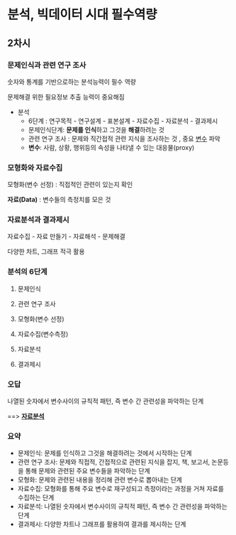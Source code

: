 # 분석, 빅데이터 시대 필수역량

## 2차시

### 문제인식과 관련 연구 조사

숫자와 통계를 기반으로하는 분석능력이 필수 역량

문제해결 위한 필요정보 추출 능력이 중요해짐

+ 분석
  + 6단계 : 연구목적 - 연구설계 - 표본설계 - 자료수집 - 자료분석 - 결과제시
  + 문제인식단계: **문제를 인식**하고 그것을 **해결**하려는 것
  + 관련 연구 조사 : 문제와 직간접적 관련 지식을 조사하는 것 , 중요 <u>변수</u> 파악
  + **변수**: 사람, 상황, 행위등의 속성을 나타낼 수 있는 대응물(proxy)



### 모형화와 자료수집

모형화(변수 선정) : 직접적인 관련이 있는지 확인

**자료(Data)** : 변수들의 측정치를 모은 것



### 자료분석과 결과제시

자료수집 - 자료 만들기 - 자료해석 - 문제해결

다양한 차트, 그래프 적극 활용



### 분석의 6단계

1. 문제인식
2. 관련 연구 조사
3. 모형화(변수 선정)

4. 자료수집(변수측정)
5. 자료분석
6. 결과제시



### 오답

나열된 숫자에서 변수사이의 규칙적 패턴, 즉 변수 간 관련성을 파악하는 단계

==> **<u>자료분석</u>**



### 요약

+ 문제인식: 문제를 인식하고 그것을 해결하려는 것에서 시작하는 단계
+ 관련 연구 조사: 문제와 직접적, 간접적으로 관련된 지식을 잡지, 책, 보고서, 논문등을 통해 문제와 관련된 주요 변수들을 파악하는 단계
+ 모형화: 문제와 관련된 내용을 정리해 관련 변수로 뽑아내는 단계
+ 자료수집: 모형화를 통해 주요 변수로 재구성되고 측정이라는 과정을 거쳐 자료를 수집하는 단계
+ 자료분석: 나열된 숫자에서 변수사이의 규칙적 패턴, 즉 변수 간 관련성을 파악하는 단계
+ 결과제시: 다양한 차트나 그래프를 활용하여 결과를 제시하는 단계



















